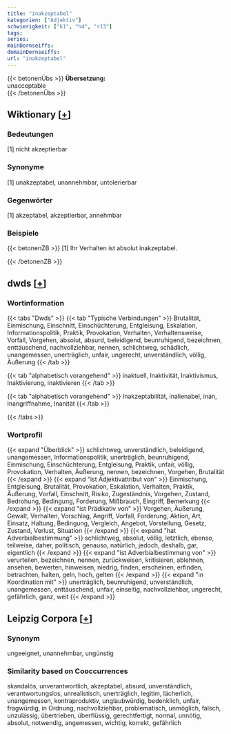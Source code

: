 ```yaml
---
title: "inakzeptabel"
kategorien: ["Adjektiv"]
schwierigkeit: ["k1", "h4", "r13"]
tags:
series:
mainDornseiffs:
domainDornseiffs:
url: "inakzeptabel"
---
```


{{< betonenÜbs >}}
**Übersetzung:**  
unacceptable  
{{< /betonenÜbs >}}

## Wiktionary [[+](https://de.wiktionary.org/wiki/inakzeptabel)]

### Bedeutungen
[1] nicht akzeptierbar  

### Synonyme
[1] unakzeptabel, unannehmbar, untolerierbar  

### Gegenwörter
[1] akzeptabel, akzeptierbar, annehmbar  

### Beispiele
{{< betonenZB >}}
[1]  Ihr Verhalten ist absolut inakzeptabel.  

{{< /betonenZB >}}


## dwds [[+](https://www.dwds.de/wb/inakzeptabel)]

### Wortinformation
{{< tabs "Dwds" >}}
{{< tab "Typische Verbindungen" >}}
Brutalität, Einmischung, Einschnitt, Einschüchterung, Entgleisung, Eskalation, Informationspolitik, Praktik, Provokation, Verhalten, Verhaltensweise, Vorfall, Vorgehen, absolut, absurd, beleidigend, beunruhigend, bezeichnen, enttäuschend, nachvollziehbar, nennen, schlichtweg, schädlich, unangemessen, unerträglich, unfair, ungerecht, unverständlich, völlig, Äußerung
{{< /tab >}}

{{< tab "alphabetisch vorangehend" >}}
inaktuell, Inaktivität, Inaktivismus, Inaktivierung, inaktivieren
{{< /tab >}}

{{< tab "alphabetisch vorangehend" >}}
Inakzeptabilität, inalienabel, inan, Inangriffnahme, Inanität
{{< /tab >}}

{{< /tabs >}}

### Wortprofil
{{< expand "Überblick" >}} schlichtweg, unverständlich, beleidigend, unangemessen, Informationspolitik, unerträglich, beunruhigend, Einmischung, Einschüchterung, Entgleisung, Praktik, unfair, völlig, Provokation, Verhalten, Äußerung, nennen, bezeichnen, Vorgehen, Brutalität {{< /expand >}}
{{< expand "ist Adjektivattribut von" >}} Einmischung, Entgleisung, Brutalität, Provokation, Eskalation, Verhalten, Praktik, Äußerung, Vorfall, Einschnitt, Risiko, Zugeständnis, Vorgehen, Zustand, Bedrohung, Bedingung, Forderung, Mißbrauch, Eingriff, Bemerkung {{< /expand >}}
{{< expand "ist Prädikativ von" >}} Vorgehen, Äußerung, Gewalt, Verhalten, Vorschlag, Angriff, Vorfall, Forderung, Aktion, Art, Einsatz, Haltung, Bedingung, Vergleich, Angebot, Vorstellung, Gesetz, Zustand, Verlust, Situation {{< /expand >}}
{{< expand "hat Adverbialbestimmung" >}} schlichtweg, absolut, völlig, letztlich, ebenso, teilweise, daher, politisch, genauso, natürlich, jedoch, deshalb, gar, eigentlich {{< /expand >}}
{{< expand "ist Adverbialbestimmung von" >}} verurteilen, bezeichnen, nennen, zurückweisen, kritisieren, ablehnen, ansehen, bewerten, hinweisen, niedrig, finden, erscheinen, erfinden, betrachten, halten, geln, hoch, gelten {{< /expand >}}
{{< expand "in Koordination mit" >}} unerträglich, beunruhigend, unverständlich, unangemessen, enttäuschend, unfair, einseitig, nachvollziehbar, ungerecht, gefährlich, ganz, weit {{< /expand >}}

## Leipzig Corpora [[+](https://corpora.uni-leipzig.de/en/res?word=inakzeptabel&corpusId=deu_newscrawl-public_2018)]


### Synonym
ungeeignet, unannehmbar, ungünstig


### Similarity based on Cooccurrences
skandalös, unverantwortlich, akzeptabel, absurd, unverständlich, verantwortungslos, unrealistisch, unerträglich, legitim, lächerlich, unangemessen, kontraproduktiv, unglaubwürdig, bedenklich, unfair, fragwürdig, in Ordnung, nachvollziehbar, problematisch, unmöglich, falsch, unzulässig, übertrieben, überflüssig, gerechtfertigt, normal, unnötig, absolut, notwendig, angemessen, wichtig, korrekt, gefährlich

